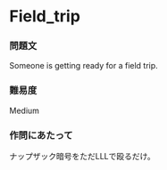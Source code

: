# Field_trip

### 問題文
Someone is getting ready for a field trip.

### 難易度
Medium

### 作問にあたって
ナップザック暗号をただLLLで殴るだけ。
